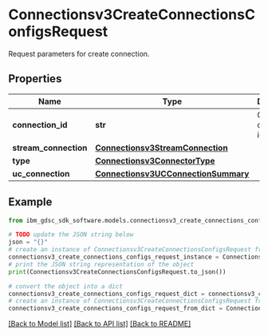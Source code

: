 # Connectionsv3CreateConnectionsConfigsRequest

Request parameters for create connection.

## Properties

Name | Type | Description | Notes
------------ | ------------- | ------------- | -------------
**connection_id** | **str** | Optional: connection id. | [optional] 
**stream_connection** | [**Connectionsv3StreamConnection**](Connectionsv3StreamConnection.md) |  | [optional] 
**type** | [**Connectionsv3ConnectorType**](Connectionsv3ConnectorType.md) |  | [optional] 
**uc_connection** | [**Connectionsv3UCConnectionSummary**](Connectionsv3UCConnectionSummary.md) |  | [optional] 

## Example

```python
from ibm_gdsc_sdk_software.models.connectionsv3_create_connections_configs_request import Connectionsv3CreateConnectionsConfigsRequest

# TODO update the JSON string below
json = "{}"
# create an instance of Connectionsv3CreateConnectionsConfigsRequest from a JSON string
connectionsv3_create_connections_configs_request_instance = Connectionsv3CreateConnectionsConfigsRequest.from_json(json)
# print the JSON string representation of the object
print(Connectionsv3CreateConnectionsConfigsRequest.to_json())

# convert the object into a dict
connectionsv3_create_connections_configs_request_dict = connectionsv3_create_connections_configs_request_instance.to_dict()
# create an instance of Connectionsv3CreateConnectionsConfigsRequest from a dict
connectionsv3_create_connections_configs_request_from_dict = Connectionsv3CreateConnectionsConfigsRequest.from_dict(connectionsv3_create_connections_configs_request_dict)
```
[[Back to Model list]](../README.md#documentation-for-models) [[Back to API list]](../README.md#documentation-for-api-endpoints) [[Back to README]](../README.md)


